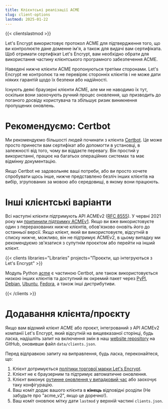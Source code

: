 ```yaml
---
title: Клієнтські реалізації ACME
slug: client-options
lastmod: 2025-01-22
---
```


{{< clientslastmod >}}

Let's Encrypt використовує протокол ACME для підтвердження того, що ви контролюєте дане доменне ім'я, а також для видачі вам сертифіката. Щоб отримати сертифікат Let's Encrypt, вам необхідно обрати для використання частину клієнтського програмного забезпечення ACME.

Наведені нижче клієнти ACME пропонуються третіми сторонами. Let's Encrypt не контролює та не перевіряє сторонніх клієнтів і не може дати ніяких гарантій щодо їх безпеки або надійності.

Існують деякі браузерні клієнти ACME, але ми не наводимо їх тут, оскільки вони заохочують ручний процес оновлення, що призводить до поганого досвіду користувача та збільшує ризик виникнення пропущених оновлень.

# Рекомендуємо: Certbot

Ми рекомендуємо більшості людей починати з клієнта [Certbot](https://certbot.eff.org/). Це може просто принести вам сертифікат або допомогти в установці, в залежності від того, чому ви віддаєте перевагу. Він простий у використанні, працює на багатьох операційних системах та має відмінну документацію.

Якщо Certbot не задовольняє ваші потреби, або ви просто хочете спробувати щось інше, нижче представлено безліч інших клієнтів на вибір, згрупованих за мовою або середовищі, в якому вони працюють.

# Інші клієнтські варіанти

Всі наступні клієнти підтримують API ACMEv2 ([RFC 8555](https://tools.ietf.org/html/rfc8555)). У червні 2021 року ми [припинили підтримку ACMEv1](https://community.letsencrypt.org/t/end-of-life-plan-for-acmev1/88430/27). Якщо ви вже використовуєте один з перерахованих нижче клієнтів, обов'язково оновіть його до останньої версії. Якщо клієнт, який ви використовуєте, відсутній в списку нижче, можливо, він не підтримує ACMEv2, в цьому випадку ми рекомендуємо зв'язатися з супутнім проєктом або перейти на інший клієнт.

{{< clients libraries="Libraries" projects="Проєкти, що інтегруються з Let's Encrypt" >}}

Модуль Python [acme](https://github.com/certbot/certbot/tree/main/acme) є частиною Certbot, але також використовується низкою інших клієнтів та доступний як окремий пакет через [PyPI](https://pypi.python.org/pypi/acme), [Debian](https://packages.debian.org/search?keywords=python-acme), [Ubuntu](https://launchpad.net/ubuntu/+source/python-acme), [Fedora](https://bodhi.fedoraproject.org/updates/?packages=python-acme), а також інші дистрибутиви.

{{< /clients >}}

# Додавання клієнта/проєкту

Якщо вам відомий клієнт ACME або проєкт, інтегрований з API ACMEv2 компанії Let's Encrypt, який відсутній на вищевказаної сторінці, будь ласка, надішліть запит на включення змін в наш [website repository](https://github.com/letsencrypt/website/) на GitHub, оновивши файл `data/clients.json`.

Перед відправкою запиту на виправлення, будь ласка, переконайтеся, що:

1. Клієнт дотримується [політики торгової марки Let's Encrypt](https://www.abetterinternet.org/trademarks).
1. Клієнт не є браузерним та підтримує автоматичне оновлення.
1. Клієнт виконує [рутинне оновлення у випадковий час](/docs/integration-guide#when-to-renew) або заохочує таку конфігурацію.
1. Ваш коміт додає вашого клієнта в **кінець** відповідні розділи (Не забудьте про "acme_v2", якщо це доречно!).
1. Ваш коміт оновлює мітку дати `lastmod` у верхній частині `clients.json`.
